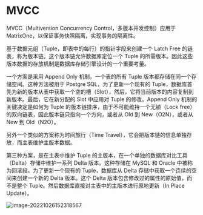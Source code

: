 # MVCC

MVCC（Multiversion Concurrency Control，多版本并发控制）应用于 MatrixOne，以保证事务快照隔离，实现事务的隔离性。

基于数据元组（Tuple，即表中的每行）的指针字段来创建一个 Latch Free 的链表，称为版本链。这个版本链允许数据库定位一个 Tuple 的所需版本。因此这些版本数据的存放机制是数据库存储引擎设计的一个重要考量。

一个方案是采用 Append Only 机制，一个表的所有 Tuple 版本都存储在同一个存储空间。这种方法被用于 Postgre SQL，为了更新一个现有的 Tuple，数据库首先为新的版本从表中获取一个空的槽（Slot），然后，它将当前版本的内容复制到新版本。最后，它在新分配的 Slot 中应用对 Tuple 的修改。Append Only 机制的关键决定是如何为 Tuple 的版本链排序，由于不可能维持一个无锁（Lock free）的双向链表，因此版本链只指向一个方向，或者从 Old 到 New（O2N），或者从 New 到 Old（N2O）。

另外一个类似的方案称为时间旅行（Time Travel），它会把版本链的信息单独存放，而主表维护主版本数据。

第三种方案，是在主表中维护 Tuple 的主版本，在一个单独的数据库对比工具（Delta）存储中维护一系列 Delta 版本。这种存储在 MySQL 和 Oracle 中被称为回滚段。为了更新一个现有的 Tuple，数据库从 Delta 存储中获取一个连续的空间来创建一个新的 Delta 版本。这个 Delta 版本包含修改过的属性的原始值，而不是整个 Tuple。然后数据库直接对主表中的主版本进行原地更新（In Place Update）。

![image-20221026152318567](https://community-shared-data-1308875761.cos.ap-beijing.myqcloud.com/artwork/docs/distributed-transaction/mvcc.png)
